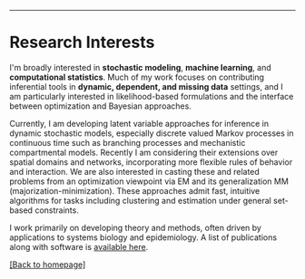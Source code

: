 
---
# [](#header-1)Research Interests

I'm broadly interested in __stochastic modeling__, __machine learning__, and __computational statistics__. Much of my work focuses on contributing inferential tools in  __dynamic, dependent, and missing data__ settings, and I am particularly interested in likelihood-based formulations and the interface between optimization and Bayesian approaches.

Currently, I am developing latent variable approaches for inference in dynamic stochastic models, especially discrete valued Markov processes in continuous time such as branching processes and mechanistic compartmental models. Recently I am considering their extensions over spatial domains and networks, incorporating more flexible rules of behavior and interaction. We are also interested in casting these and related problems from an optimization viewpoint via EM and its generalization MM (majorization-minimization). These approaches admit fast, intuitive algorithms for tasks including clustering and estimation under general set-based constraints. 

I work primarily on developing theory and methods, often driven by applications to systems biology and epidemiology.  A list of publications along with software is [available here](https://jasonxu90.github.io/publications.html).

[ [Back to homepage] ](./)

